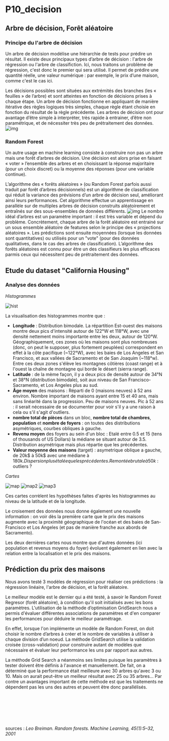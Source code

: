 # P10_decision
## Arbre de décision, Forêt aléatoire

### Principe du l'arbre de décision

Un arbre de décision modélise une hiérarchie de tests pour prédire un résultat. 
Il existe deux principaux types d’arbre de décision : l'arbre de régression ou l'arbre de classifiction. 
Ici, nous traitons un problème de régression, c'est donc le premier qui sera utilisé. Il permet de prédire une quantité réelle, une valeur numérique : par exemple, le prix d’une maison, comme c'est le cas ici.

Les décisions possibles sont situées aux extrémités des branches (les « feuilles » de l’arbre) et sont atteintes en fonction de décisions prises à chaque étape. 
Un arbre de décision fonctionne en appliquant de manière itérative des règles logiques très simples, chaque règle étant choisie en fonction du résultat de la règle précédente. 
Les arbres de décision ont pour avantage d’être simple à interpréter, très rapide à entrainer, d’être non paramétrique, et de nécessiter très peu de prétraitement des données.
![img](images/decision-tree.png)

### Random Forest

Un autre usage en machine learning consiste à construire non pas un arbre mais une forêt d’arbres de décision. 
Une décision est alors prise en faisant « voter » l’ensemble des arbres et en choisissant la réponse majoritaire (pour un choix discret) ou la moyenne des réponses (pour une variable continue). 

L’algorithme des « forêts aléatoires » (ou Random Forest parfois aussi traduit par forêt d’arbres décisionnels) est un algorithme de classification qui réduit la variance des prévisions d’un arbre de décision seul, améliorant ainsi leurs performances.
Cet algorithme effectue un apprentissage en parallèle sur de multiples arbres de décision construits aléatoirement et entraînés sur des sous-ensembles de données différents. 
![img](images/forest.png)
Le nombre idéal d’arbres est un paramètre important : il est très variable et dépend du problème. 
Concrètement, chaque arbre de la forêt aléatoire est entrainé sur un sous ensemble aléatoire de features  selon le principe des « projections aléatoires ». Les prédictions sont ensuite moyennées (lorsque les données sont quantitatives) ou utilisés pour un "vote" (pour des données qualitatives, dans le cas des arbres de classification). 
L’algorithme des forêts aléatoires est connu pour être un des classifieurs les plus efficaces parmis ceux qui nécessitent peu de prétraitement des données. 


## Etude du dataset "California Housing"

### Analyse des données

_Histogrammes_

![hist](images/Histo1.png)

La visualisation des histogrammes montre que :
* __Longitude__ : Distribution bimodale. La répartition Est-ouest des maisons montre deux pics d'intensité autour de 122°W et 118°W, avec une densité nettement moins importante entre les deux, autour de 120°W. Géographiquement, ces zones où les maisons sont plus nombreuses (donc, on peut le supposer, plus fortement peuplées) correspondent en effet à la côte pacifique (~122°W), avec les baies de Los Angeles et San Francisco, et aux vallées de Sacramento et de San Joaquim (~118°w). Entre ces deux zones s'élève les montagnes côtières (coast range) et à l'ouest la chaîne de montagne qui borde le désert (sierra range).
* __Latitude__ : de la mème façon, il y a deux pics de densité autour de 34°N et 38°N (distribution bimodale), soit aux niveau de San Francisco-Sacramento, et Los Angeles plus au sud.
* __Âge moyen__ des maisons : Réparti de 0 (maisons neuves) à 52 ans environ. Nombre important de maisons ayant entre 15 et 40 ans, mais sans linéarité dans la progression. Peu de maisons neuves. Pic à 52 ans : il serait nécessaire de se documenter pour voir s'il y a une raison à cela ou s'il s'agit d'outliers.
* __nombre total de pièces__ dans un bloc, __nombre total de chambres__, __population__ et __nombre de foyers__ : on toutes des distributions asymétriques, courbes obliques à gauche.
* __Revenu moyen__ des foyers au sein d'un bloc : Etalé entre 0.5 et 15 (tens of thousands of US Dollars) la médiane se situant autour de 3.5. Distribution asymétrique mais plus répartie que les précédentes.
* __Valeur moyenne des maisons__ (target) : asymetrique oblique a gauche, de 20k$ à 50k$ avec une médiane à 180k$. Dispersion plus étalée que les précédentes. Remontée brutale à 50k$ : outliers ?

_Cartes_

![map](images/house_localisation2.png)
![map2](images/house_localisation3.png)
![map3](images/house_localisation4.png)

Ces cartes corrèlent les hypothèses faites d'après les histogrammes au niveau de la latitude et de la longitude.

Le croisement des données nous donne également une nouvelle information : on voir dès la première carte que le prix des maisons augmente avec la proximité géographique de l'océan et des baies de San-Francisco et Los Angeles (et pas de manière franche aux abords de Sacramento).

Les deux dernières cartes nous montre que d'autres données (ici population et revenus moyens du foyer) évoluent également en lien avec la relation entre la localisation et le prix des maisons.


## Prédiction du prix des maisons

Nous avons testé 3 modèles de régression pour réaliser ces prédictions : la régression linéaire, l'arbre de décision, et la forêt aléatoire.


Le meilleur modèle est le dernier qui a été testé, à savoir le Random Forest Regresor (forêt aléatoire), à condition qu'il soit initialisés avec les bons paramètres. L'utilisation de la méthode d’optimisation GridSearch nous a permis d'évaluer différentes associations de paramètres et d'en comparer les performances pour déduire le meilleur paramétrage.

En effet, lorsque l'on implémente un modèle de Random Forest, on doit choisir le nombre d’arbres à créer et le nombre de variables à utiliser à chaque division d’un noeud. La méthode GridSearch utilise la validation croisée (cross-validation) pour construire autant de modèles que nécessaire et évaluer leur performance les uns par rapport aux autres.

La méthode Grid Search a néanmoins ses limites puisque les paramètres à tester doivent être définis à l'avance et manuellement. De fait, on a déterminé que la performance était meilleure avec 30 arbres qu'avec 3 ou 10. Mais on aurait peut-être un meilleur résultat avec 25 ou 35 arbres...
Par contre un avantages important de cette méthode est que les traitements ne dépendent pas les uns des autres et peuvent être donc parallélisés.

<br><br><br><br><br>

sources :
_Leo Breiman. Random forests. Machine Learning, 45(1):5–32, 2001_

